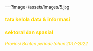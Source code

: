 ---?image=/assets/images/5.jpg
<font color="gold">
### tata kelola data & informasi 
### sektoral dan spasial 
###### Provinsi Banten periode tahun 2017-2022
</font>
